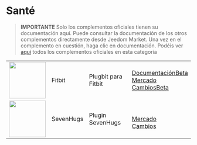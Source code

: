 
# Santé


>**IMPORTANTE**
>Solo los complementos oficiales tienen su documentación aquí. Puede consultar la documentación de los otros complementos directamente desde Jeedom Market. Una vez en el complemento en cuestión, haga clic en documentación.
>Podéis ver [aquí](https://market.jeedom.com/index.php?v=d&p=market&type=plugin&categorie=health) todos los complementos oficiales en esta categoría


| | | | |
|--- | --- | --- | ---|
|<img src="fitbit/fitbit_icon.png" class="pluginLogo" width="100" />|Fitbit|Plugbit para Fitbit|[Documentación](fitbit/index.md)[Beta](fitbit/beta/index.md)<br/>[Mercado](https://market.jeedom.com/index.php?v=d&p=market_display&id=1018)<br/>[Cambios](fitbit/changelog.md)[Beta](fitbit/beta/changelog.md)|
|<img src="sevenhugs/sevenhugs_icon.png" class="pluginLogo" width="100" />|SevenHugs|Plugin SevenHugs|<br/>[Mercado](https://market.jeedom.com/index.php?v=d&p=market_display&id=2492)<br/>[Cambios](sevenhugs/changelog.md)|

